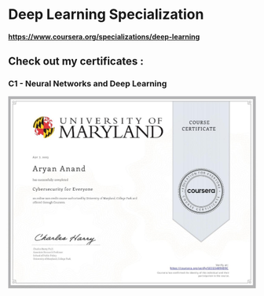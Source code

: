 # Deep Learning Specialization

#### https://www.coursera.org/specializations/deep-learning

## Check out my certificates :

### C1 - Neural Networks and Deep Learning

![C1 - Neural Networks and Deep Learning](https://github.com/aryann-anand/deep-learning-specialization/blob/main/1%20Neural%20Networks%20and%20Deep%20Learning/Neural%20Networks%20and%20Deep%20Learning.jpeg)
